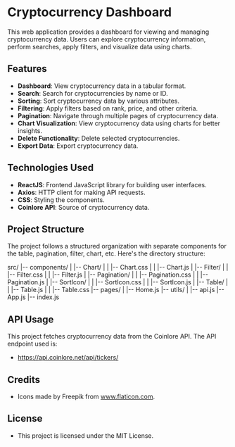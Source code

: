 # Cryptocurrency Dashboard

This web application provides a dashboard for viewing and managing cryptocurrency data. Users can explore cryptocurrency information, perform searches, apply filters, and visualize data using charts.

## Features

- **Dashboard**: View cryptocurrency data in a tabular format.
- **Search**: Search for cryptocurrencies by name or ID.
- **Sorting**: Sort cryptocurrency data by various attributes.
- **Filtering**: Apply filters based on rank, price, and other criteria.
- **Pagination**: Navigate through multiple pages of cryptocurrency data.
- **Chart Visualization**: View cryptocurrency data using charts for better insights.
- **Delete Functionality**: Delete selected cryptocurrencies.
- **Export Data**: Export cryptocurrency data.


## Technologies Used

- **ReactJS**: Frontend JavaScript library for building user interfaces.
- **Axios**: HTTP client for making API requests.
- **CSS**: Styling the components.
- **Coinlore API**: Source of cryptocurrency data.

## Project Structure

The project follows a structured organization with separate components for the table, pagination, filter, chart, etc. Here's the directory structure:

src/
|-- components/
| |-- Chart/
| | |-- Chart.css
| | |-- Chart.js
| |-- Filter/
| | |-- Filter.css
| | |-- Filter.js
| |-- Pagination/
| | |-- Pagination.css
| | |-- Pagination.js
| |-- SortIcon/
| | |-- SortIcon.css
| | |-- SortIcon.js
| |-- Table/
| | |-- Table.js
| | |-- Table.css
|-- pages/
| |-- Home.js
|-- utils/
| |-- api.js
|-- App.js
|-- index.js

## API Usage

This project fetches cryptocurrency data from the Coinlore API. The API endpoint used is:

  - https://api.coinlore.net/api/tickers/

## Credits

  - Icons made by Freepik from www.flaticon.com.

## License

  - This project is licensed under the MIT License.
